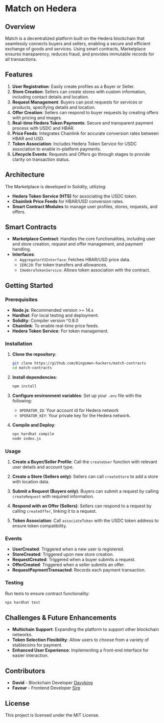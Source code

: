 # Match on Hedera

## Overview

Match is a decentralized platform built on the Hedera blockchain that seamlessly connects buyers and sellers, enabling a secure and efficient exchange of goods and services. Using smart contracts, Marketplace ensures transparency, reduces fraud, and provides immutable records for all transactions.

## Features

1. **User Registration**: Easily create profiles as a Buyer or Seller.
2. **Store Creation**: Sellers can create stores with custom information, including contact details and location.
3. **Request Management**: Buyers can post requests for services or products, specifying details and location.
4. **Offer Creation**: Sellers can respond to buyer requests by creating offers with pricing and images.
5. **Real-time Hedera Token Payments**: Secure and transparent payment process with USDC and HBAR.
6. **Price Feeds**: Integrates Chainlink for accurate conversion rates between HBAR and USD.
7. **Token Association**: Includes Hedera Token Service for USDC association to enable in-platform payments.
8. **Lifecycle Events**: Requests and Offers go through stages to provide clarity on transaction status.

## Architecture

The Marketplace is developed in Solidity, utilizing:

- **Hedera Token Service (HTS)** for associating the USDC token.
- **Chainlink Price Feeds** for HBAR/USD conversion rates.
- **Smart Contract Modules** to manage user profiles, stores, requests, and offers.

## Smart Contracts

- **Marketplace Contract**: Handles the core functionalities, including user and store creation, request and offer management, and payment handling.
- **Interfaces**:
  - `AggregatorV3Interface`: Fetches HBAR/USD price data.
  - `IERC20`: For token transfers and allowances.
  - `IHederaTokenService`: Allows token association with the contract.

## Getting Started

### Prerequisites

- **Node.js**: Recommended version >= 14.x
- **Hardhat**: For local testing and deployment.
- **Solidity**: Compiler version ^0.8.0
- **Chainlink**: To enable real-time price feeds.
- **Hedera Token Service**: For token management.

### Installation

1. **Clone the repository**:

   ```bash
   git clone https://github.com/Kingsmen-hackers/match-contracts
   cd match-contracts
   ```

2. **Install dependencies**:

   ```bash
   npm install
   ```

3. **Configure environment variables**:
   Set up your `.env` file with the following:

   - `OPERATOR_ID`: Your account id for Hedera network
   - `OPERATOR_KEY`: Your private key for the Hedera network.

4. **Compile and Deploy**:
   ```bash
   npx hardhat compile
   node index.js
   ```

### Usage

1. **Create a Buyer/Seller Profile**:
   Call the `createUser` function with relevant user details and account type.

2. **Create a Store (Sellers only)**:
   Sellers can call `createStore` to add a store with location data.

3. **Submit a Request (Buyers only)**:
   Buyers can submit a request by calling `createRequest` with required information.

4. **Respond with an Offer (Sellers)**:
   Sellers can respond to a request by calling `createOffer`, linking it to a request.

5. **Token Association**:
   Call `associateToken` with the USDC token address to ensure token compatibility.

### Events

- **UserCreated**: Triggered when a new user is registered.
- **StoreCreated**: Triggered upon new store creation.
- **RequestCreated**: Triggered when a buyer submits a request.
- **OfferCreated**: Triggered when a seller submits an offer.
- **RequestPaymentTransacted**: Records each payment transaction.

### Testing

Run tests to ensure contract functionality:

```bash
npx hardhat test
```

## Challenges & Future Enhancements

- **Multichain Support**: Expanding the platform to support other blockchain networks.
- **Token Selection Flexibility**: Allow users to choose from a variety of stablecoins for payment.
- **Enhanced User Experience**: Implementing a front-end interface for easier interaction.

## Contributors

- **David** - Blockchain Developer [Davyking](https://github.com/Imdavyking)
- **Favour** - Frontend Developer [Sire](https://github.com/favourwright)

## License

This project is licensed under the MIT License.
